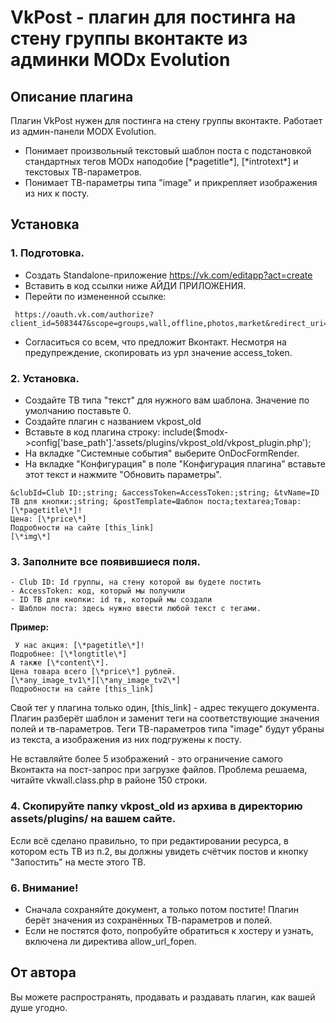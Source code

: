 # VkPost - плагин для постинга на стену группы вконтакте из админки MODx Evolution

## Описание плагина
Плагин VkPost нужен для постинга на стену группы вконтакте. Работает из админ-панели MODX Evolution.

- Понимает произвольный текстовый шаблон поста с подстановкой стандартных тегов MODx наподобие [\*pagetitle\*], [\*introtext\*] и текстовых ТВ-параметров.
- Понимает ТВ-параметры типа "image" и прикрепляет изображения из них к посту.

## Установка

### 1. Подготовка.

- Создать Standalone-приложение https://vk.com/editapp?act=create
- Вставить в код ссылки ниже АЙДИ ПРИЛОЖЕНИЯ. 
- Перейти по измененной ссылке:
```
 https://oauth.vk.com/authorize?client_id=5083447&scope=groups,wall,offline,photos,market&redirect_uri=https://oauth.vk.com/blank.html&display=page&v=5.44&response_type=token
```
- Согласиться со всем, что предложит Вконтакт. Несмотря на предупреждение, скопировать из урл значение access_token.

### 2. Установка.

- Создайте ТВ типа "текст" для нужного вам шаблона. Значение по умолчанию поставьте 0.
- Создайте плагин с названием vkpost_old
- Вставьте в код плагина строку: include($modx->config['base_path'].'assets/plugins/vkpost_old/vkpost_plugin.php');
- На вкладке "Системные события" выберите OnDocFormRender.
- На вкладке "Конфигурация" в поле "Конфигурация плагина" вставьте этот текст и нажмите "Обновить параметры".

```
&clubId=Club ID:;string; &accessToken=AccessToken:;string; &tvName=ID ТВ для кнопки:;string; &postTemplate=Шаблон поста;textarea;Товар: [\*pagetitle\*]!
Цена: [\*price\*]
Подробности на сайте [this_link]
[\*img\*]
```
### 3. Заполните все появившиеся поля.
```
- Club ID: Id группы, на стену которой вы будете постить
- AccessToken: код, который мы получили
- ID ТВ для кнопки: id тв, который мы создали
- Шаблон поста: здесь нужно ввести любой текст с тегами.
```

**Пример:**
```
 У нас акция: [\*pagetitle\*]!
Подробнее: [\*longtitle\*]
А также [\*content\*].
Цена товара всего [\*price\*] рублей.
[\*any_image_tv1\*][\*any_image_tv2\*]
Подробности на сайте [this_link]
```
Свой тег у плагина только один, [this_link] - адрес текущего документа.
Плагин разберёт шаблон и заменит теги на соответствующие значения полей и тв-параметров. Теги ТВ-параметров типа "image" будут убраны из текста, а изображения из них подгружены к посту.

Не вставляйте более 5 изображений - это ограничение самого Вконтакта на пост-запрос при загрузке файлов. Проблема решаема, читайте vkwall.class.php в районе 150 строки.

### 4. Cкопируйте папку vkpost_old из архива в директорию assets/plugins/ на вашем сайте.

Если всё сделано правильно, то при редактировании ресурса, в котором есть ТВ из п.2, вы должны увидеть счётчик постов и кнопку "Запостить" на месте этого ТВ.

### 6. Внимание! 
- Сначала сохраняйте документ, а только потом постите! Плагин берёт значения из сохранённых ТВ-параметров и полей.
- Если не постятся фото, попробуйте обратиться к хостеру и узнать, включена ли директива allow_url_fopen.

## От автора

Вы можете распространять, продавать и раздавать плагин, как вашей душе угодно.
